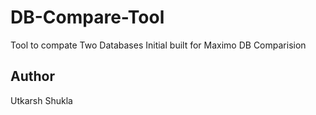 # DB-Compare-Tool
Tool to compate Two Databases Initial built for Maximo DB Comparision 



































## Author 
Utkarsh Shukla
